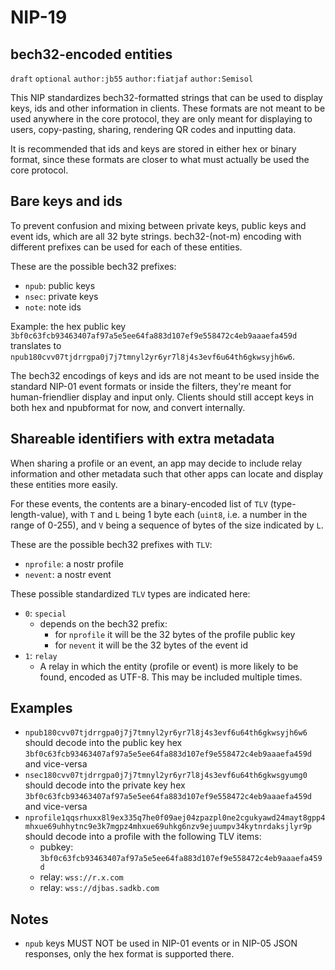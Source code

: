 NIP-19
======

bech32-encoded entities
-----------------------

`draft` `optional` `author:jb55` `author:fiatjaf` `author:Semisol`

This NIP standardizes bech32-formatted strings that can be used to display keys, ids and other information in clients. These formats are not meant to be used anywhere in the core protocol, they are only meant for displaying to users, copy-pasting, sharing, rendering QR codes and inputting data.

It is recommended that ids and keys are stored in either hex or binary format, since these formats are closer to what must actually be used the core protocol.

## Bare keys and ids

To prevent confusion and mixing between private keys, public keys and event ids, which are all 32 byte strings. bech32-(not-m) encoding with different prefixes can be used for each of these entities.

These are the possible bech32 prefixes:

  - `npub`: public keys
  - `nsec`: private keys
  - `note`: note ids

Example: the hex public key `3bf0c63fcb93463407af97a5e5ee64fa883d107ef9e558472c4eb9aaaefa459d` translates to `npub180cvv07tjdrrgpa0j7j7tmnyl2yr6yr7l8j4s3evf6u64th6gkwsyjh6w6`.

The bech32 encodings of keys and ids are not meant to be used inside the standard NIP-01 event formats or inside the filters, they're meant for human-friendlier display and input only. Clients should still accept keys in both hex and npubformat for now, and convert internally.

## Shareable identifiers with extra metadata

When sharing a profile or an event, an app may decide to include relay information and other metadata such that other apps can locate and display these entities more easily.

For these events, the contents are a binary-encoded list of `TLV` (type-length-value), with `T` and `L` being 1 byte each (`uint8`, i.e. a number in the range of 0-255), and `V` being a sequence of bytes of the size indicated by `L`.

These are the possible bech32 prefixes with `TLV`:

  - `nprofile`: a nostr profile
  - `nevent`: a nostr event

These possible standardized `TLV` types are indicated here:

- `0`: `special`
  - depends on the bech32 prefix:
    - for `nprofile` it will be the 32 bytes of the profile public key
    - for `nevent` it will be the 32 bytes of the event id
- `1`: `relay`
  - A relay in which the entity (profile or event) is more likely to be found, encoded as UTF-8. This may be included multiple times.

## Examples

- `npub180cvv07tjdrrgpa0j7j7tmnyl2yr6yr7l8j4s3evf6u64th6gkwsyjh6w6` should decode into the public key hex `3bf0c63fcb93463407af97a5e5ee64fa883d107ef9e558472c4eb9aaaefa459d` and vice-versa
- `nsec180cvv07tjdrrgpa0j7j7tmnyl2yr6yr7l8j4s3evf6u64th6gkwsgyumg0` should decode into the private key hex `3bf0c63fcb93463407af97a5e5ee64fa883d107ef9e558472c4eb9aaaefa459d` and vice-versa
- `nprofile1qqsrhuxx8l9ex335q7he0f09aej04zpazpl0ne2cgukyawd24mayt8gpp4mhxue69uhhytnc9e3k7mgpz4mhxue69uhkg6nzv9ejuumpv34kytnrdaksjlyr9p` should decode into a profile with the following TLV items:
  - pubkey: `3bf0c63fcb93463407af97a5e5ee64fa883d107ef9e558472c4eb9aaaefa459d`
  - relay: `wss://r.x.com`
  - relay: `wss://djbas.sadkb.com`

## Notes

- `npub` keys MUST NOT be used in NIP-01 events or in NIP-05 JSON responses, only the hex format is supported there.
